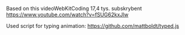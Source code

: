 Based on this videoWebKitCoding
17,4 tys. subskrybent  https://www.youtube.com/watch?v=fSUG62kxJlw

Used script for typing animation: https://github.com/mattboldt/typed.js